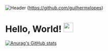

![Header](https://user-images.githubusercontent.com/86780871/163254762-a038c0c8-f4d3-442e-9b47-f457e1b0ac3b.png) (https://github.com/guilhermxlopes)

# Hello, World! <img src="https://user-images.githubusercontent.com/86780871/163693946-63c11756-a382-49d8-be38-2907ea527b2c.gif" width="30px">



[![Anurag's GitHub stats](https://github-readme-stats.vercel.app/api?username=guilhermxlopes)](https://github.com/guilhermxlopes/github-readme-stats)
